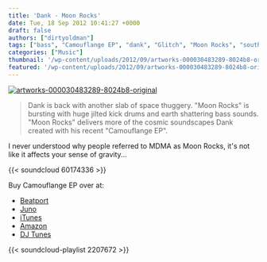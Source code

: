 ```yaml
---
title: 'Dank - Moon Rocks'
date: Tue, 18 Sep 2012 10:41:27 +0000
draft: false
authors: ["dirtyoldman"]
tags: ["bass", "Camouflange EP", "dank", "Glitch", "Moon Rocks", "south africa"]
categories: ["Music"]
thumbnail: '/wp-content/uploads/2012/09/artworks-000030483289-8024b8-original-150x150.jpg'
featured: '/wp-content/uploads/2012/09/artworks-000030483289-8024b8-original-304x190.jpg'
---
```


[![](/wp-content/uploads/2012/09/artworks-000030483289-8024b8-original-e1347963997356.jpg "artworks-000030483289-8024b8-original")](/2012/09/18/dank-moon-rocks/artworks-000030483289-8024b8-original/)

> Dank is back with another slab of space thuggery. "Moon Rocks" is bursting with huge jilted kick drums and earth shattering bass sounds. "Moon Rocks" delivers more of the cosmic soundscapes Dank created with his recent "Camouflange EP".

I never understood why people referred to MDMA as Moon Rocks, it's not like it affects your sense of gravity...

{{< soundcloud 60174336 >}}

Buy Camouflange EP over at:
- [Beatport](https://www.beatport.com/release/camouflange-ep/961522)
- [Juno](https://www.junodownload.com/products/camouflange-ep/2034048-02/)
- [iTunes](https://itunes.apple.com/gb/album/camouflange-ep/id556358156)
- [Amazon](https://www.amazon.co.uk/Camouflange-EP/dp/B009302D9Y)
- [DJ Tunes](https://www.djtunes.com/dank/camouflange-ep)

{{< soundcloud-playlist 2207672 >}}